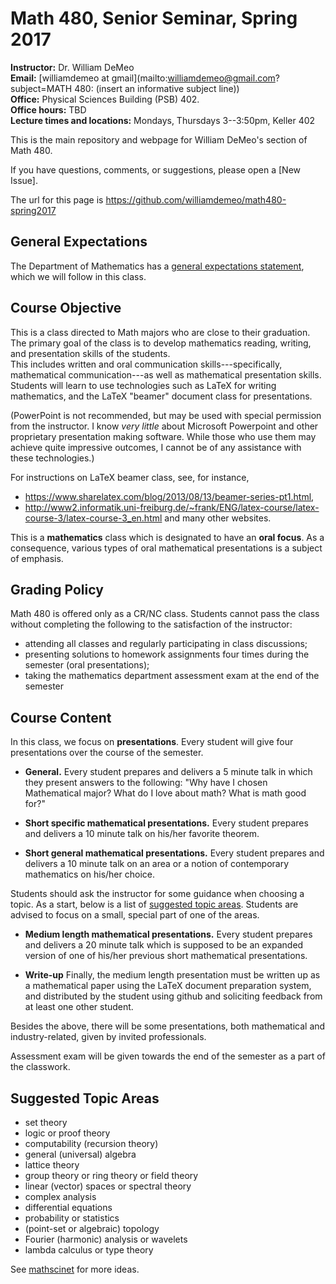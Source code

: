 Math 480,  Senior Seminar, Spring 2017
========================================

**Instructor:**  Dr. William DeMeo  
**Email:** [williamdemeo at gmail](mailto:williamdemeo@gmail.com?subject=MATH
480: (insert an informative subject line))  
**Office:** Physical Sciences Building (PSB) 402.  
**Office hours:** TBD  
**Lecture times and locations:** Mondays, Thursdays 3--3:50pm, Keller 402

This is the main repository and webpage for William DeMeo's section of Math 480.

If you have questions, comments, or suggestions, please open a [New Issue].

The url for this page is https://github.com/williamdemeo/math480-spring2017


## General Expectations
The Department of Mathematics has a [general expectations statement](http://www.math.hawaii.edu/~dale/Expectations.html), which we will follow in this class.

## Course Objective
This is a class directed to Math majors who are close to their graduation. 
The primary goal of the class is to develop mathematics reading, writing, and
presentation skills of the students.  
This includes  written and oral communication skills---specifically,
mathematical communication---as well as
mathematical presentation skills.  Students will learn to use technologies such as 
LaTeX for writing mathematics, and the LaTeX "beamer" document class for
presentations.  

(PowerPoint is not recommended, but may be used with special
permission from the instructor.  I know *very little* about Microsoft Powerpoint
and other proprietary presentation making software. While those who use them may
achieve quite impressive outcomes, I cannot be of any assistance with these
technologies.)

For instructions on LaTeX beamer class, see, for instance,  
+ https://www.sharelatex.com/blog/2013/08/13/beamer-series-pt1.html,
+ http://www2.informatik.uni-freiburg.de/~frank/ENG/latex-course/latex-course-3/latex-course-3_en.html
and many other websites.

This is a **mathematics** class which is designated to have an **oral focus**. 
As a consequence, various types of oral mathematical presentations is a  subject
of emphasis.

## Grading Policy

Math 480 is offered only as a CR/NC class.  Students cannot pass the class
without completing the following to the satisfaction of the instructor: 

+ attending all classes and regularly participating in class discussions;</li>
+ presenting solutions to homework assignments four times during the semester
(oral presentations);
+ taking the mathematics department assessment exam at the end of the semester

## Course Content

In this class, we focus on **presentations**. Every student will give four 
presentations over the course of the semester.  

+ **General.** Every student prepares and delivers a 5 minute talk in which they
present answers to the following:
"Why have I chosen Mathematical major?  What do I love
about math?  What is math good for?" 

+ **Short specific mathematical presentations.** 
Every student prepares and delivers a 10 minute talk on his/her favorite theorem.

+ **Short general mathematical presentations.** Every student prepares and
  delivers a 10 minute talk on an area or a notion of contemporary mathematics
  on his/her choice.

Students should ask the instructor for some guidance when choosing a topic. 
As a start, below is a list of [suggested topic areas](#suggested-topic-areas). 
Students are advised to focus on a small, special part of one of the areas.


+ **Medium length mathematical presentations.** Every student prepares and
delivers a 20 minute talk which is supposed to be an expanded version of one of
his/her previous short mathematical presentations.

+ **Write-up** Finally, the medium length presentation must be written up as a
mathematical paper using the LaTeX document preparation system,
and distributed by the student using github and soliciting feedback from at
least one other student.

Besides the above, there will be some presentations, both mathematical and
industry-related, given by invited professionals.

Assessment exam will be given towards the end of the semester as a part of the classwork.

## Suggested Topic Areas

+ set theory 
+ logic or proof theory
+ computability (recursion theory)
+ general (universal) algebra
+ lattice theory
+ group theory or ring theory or field theory
+ linear (vector) spaces or spectral theory
+ complex analysis
+ differential equations
+ probability or statistics
+ (point-set or algebraic) topology
+ Fourier (harmonic) analysis or wavelets
+ lambda calculus or type theory

See [mathscinet](http://www.ams.org/mathscinet/msc/msc2010.html) for more ideas.
